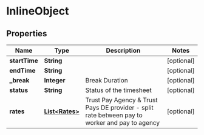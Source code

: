 

# InlineObject

## Properties

Name | Type | Description | Notes
------------ | ------------- | ------------- | -------------
**startTime** | **String** |  |  [optional]
**endTime** | **String** |  |  [optional]
**_break** | **Integer** | Break Duration |  [optional]
**status** | **String** | Status of the timesheet |  [optional]
**rates** | [**List&lt;Rates&gt;**](Rates.md) | Trust Pay Agency &amp; Trust Pays DE provider - split rate between pay to worker and pay to agency |  [optional]



